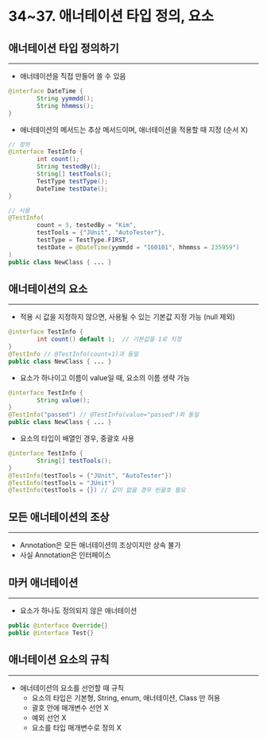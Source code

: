 # 34~37. 애너테이션 타입 정의, 요소

## 애너테이션 타입 정의하기

---

- 애너테이션을 직접 만들어 쓸 수 있음

```java
@interface DateTime {
		String yymmdd();
		String hhmmss();
}
```

- 애너테이션의 메서드는 추상 메서드이며, 애너테이션을 적용할 때 지정 (순서 X)

```java
// 정의
@interface TestInfo {
		int count();
		String testedBy();
		String[] testTools();
		TestType testType();
		DateTime testDate();
}

// 사용
@TestInfo(
		count = 3, testedBy = "Kim",
		testTools = {"JUnit", "AutoTester"},
		testType = TestType.FIRST,
		testDate = @DateTime(yymmdd = "160101", hhmmss = 235959")
)
public class NewClass { ... }
```

## 애너테이션의 요소

---

- 적용 시 값을 지정하지 않으면, 사용될 수 있는 기본값 지정 가능 (null 제외)

```java
@interface TestInfo {
		int count() default 1;  // 기본값을 1로 지정
}
@TestInfo // @TestInfo(count=1)과 동일
public class NewClass { ... }
```

- 요소가 하나이고 이름이 value일 때, 요소의 이름 생략 가능

```java
@interface TestInfo {
		String value();
}
@TestInfo("passed") // @TestInfo(value="passed")와 동일
public class NewClass { ... }
```

- 요소의 타입이 배열인 경우, 중괄호 사용

```java
@interface TestInfo {
		String[] testTools();
}
@TestInfo(testTools = {"JUnit", "AutoTester"})
@TestInfo(testTools = "JUnit")
@TestInfo(testTools = {}) // 값이 없을 경우 빈괄호 필요
```

## 모든 애너테이션의 조상

---

- Annotation은 모든 애너테이션의 조상이지만 상속 불가
- 사실 Annotation은 인터페이스

## 마커 애너테이션

---

- 요소가 하나도 정의되지 않은 애너테이션

```java
public @interface Override{}
public @interface Test{}
```

## 애너테이션 요소의 규칙

---

- 애너테이션의 요소를 선언할 때 규칙
    - 요소의 타입은 기본형, String, enum, 애너테이션, Class 만 허용
    - 괄호 안에 매개변수 선언 X
    - 예외 선언 X
    - 요소를 타입 매개변수로 정의 X